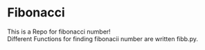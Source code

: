 # Fibonacci
This is a Repo for fibonacci number!  
Different Functions for finding fibonacii number are written fibb.py.  
